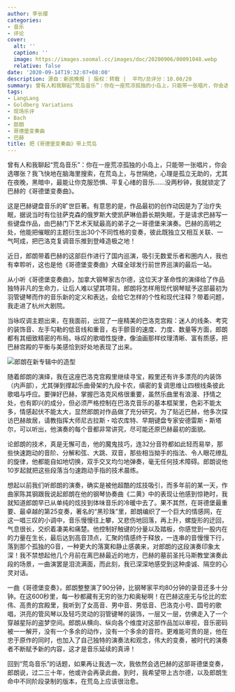 ```yaml
---
author: 李长缨
categories:
- 音乐
- 评论
cover:
  alt: ''
  caption: ''
  image: https://images.soomal.cc/images/doc/20200906/00091048.webp
  relative: false
date: '2020-09-14T19:32:07+08:00'
description: 源自：新民晚报 | 版权：转载 |  平均/总评分：10.00/20
summary: 曾有人和我聊起“荒岛音乐”：你在一座荒凉孤独的小岛上，只能带一张唱片，你会选哪张？我飞快地在脑海里搜索，在荒岛上，与世隔绝，心理是孤立无助的，尤其在夜晚，黑暗中，最能让你克服恐惧、平复心绪的音乐……没两秒钟，我就锁定了巴赫的《哥德堡变奏曲》。
tags:
- LangLang
- Goldberg Variations
- 现场乐评
- Bach
- 郎朗
- 哥德堡变奏曲
- 巴赫
title: 把《哥德堡变奏曲》带上荒岛
---
```


曾有人和我聊起“荒岛音乐”：你在一座荒凉孤独的小岛上，只能带一张唱片，你会选哪张？我飞快地在脑海里搜索，在荒岛上，与世隔绝，心理是孤立无助的，尤其在夜晚，黑暗中，最能让你克服恐惧、平复心绪的音乐……没两秒钟，我就锁定了巴赫的《哥德堡变奏曲》。

这是巴赫键盘音乐的旷世巨著。有意思的是，作品最初的创作动因是为了治疗失眠，据说当时有位驻萨克森的俄罗斯大使凯萨琳伯爵长期失眠，于是请求巴赫写一些键盘作品，由巴赫门下艺术天赋最高的弟子之一哥德堡来演奏。巴赫的高明之处，他能把催眠的主题衍生出30个不同性格的变奏，彼此既独立又相互关联、一气呵成，把巴洛克复调音乐推到登峰造极之地！

近日，郎朗带着巴赫的这部巨作进行了国内巡演，吸引无数爱乐者和圈内人，我也有幸聆听，这也是他《哥德堡变奏曲》大碟全球发行前世界巡演的最后一站。

从小听《哥德堡变奏曲》，加拿大钢琴家古尔德，这位天才革命性的演绎给了作品独特非凡的生命力，让后人难以望其项背。郎朗将怎样用现代钢琴赋予这部最初为羽管键琴而作的音乐新的定义和表达，会给它怎样的个性和现代注释？带着问题，我走进了杭州大剧院。

当咏叹调主题出来，在我面前，出现了一座精美的巴洛克宫殿：迷人的线条、考究的装饰音、左手勾勒的低音线和重音，右手颤音的速度、力度、数量等方面，郎朗都有其细致精密的布局。咏叹的歌唱性旋律，像油画那样纹理清晰、富有质感，把巴赫宫殿的平衡与美感恰到好处地表现了出来。

![郎朗在新专辑中的造型](https://images.soomal.cc/images/doc/20200906/00091048.webp)





随着郎朗的演绎，我在这座巴洛克宫殿里继续寻宝，殿里还有许多漂亮的内装饰（内声部），尤其弹到撑起乐曲骨架的九段卡农，缜密的复调思维让四根线条彼此歌唱与呼应。要弹好巴赫，掌握巴洛克风格很重要，虽然乐曲里有浪漫、抒情之处，也有即兴的成分，但必须严格控制在巴洛克音乐的基本框架里，色彩不能太多，情感起伏不能太大，显然郎朗对作品做了充分研究，为了贴近巴赫，他多次探访巴赫故居，请教指挥大师尼古拉斯・哈农库特、早期键盘专家安德雷斯・斯塔尔，可以听出，他演奏的每个音都非常讲究，尽可能还原巴赫最初的面貌。

论郎朗的技术，真是无懈可击，他的魔鬼技巧，连32分音符都如此轻而易举，那些快速跑动的音阶、分解和弦、大跳、双音，那些相当拗手的指法、令人眼花缭乱的旋律，他都能自如地切换，双手交叉均匀地弹奏，毫无任何技术障碍。郎朗说他10岁起就把这些段落当匀速跑动手指的技术晨练。

想起以前我们听郎朗的演奏，确实是被他超酷的炫技吸引，而多年前的某一天，作曲家陈其钢跟我说起郎朗在他的钢琴协奏曲《二黄》中的表现让他感到惊艳时，我就知道郎朗早已从单纯的炫技到体味音乐的冷暖中去了。果不其然，在哥德堡最重要、最卓越的第25变奏，著名的“黑珍珠”里，郎朗编织了一个巨大的情感网，在这一唱三叹的小调中，音乐慢慢往上攀，又悲伤地回落，再上升，螺旋形的迂回，气息很长，交织着凄美和痛楚。他控制好触键的分量以及踏板，你感觉到一股内在的力量在生长，最后达到高音顶点，汇聚的情感终于释放，一连串的音慢慢下行，落到那个孤独的G音，一种更大的落寞和静止感袭来，对郎朗的这段演奏印象太深！我不禁想起他几个月前在离巴赫最近的地方，巴赫的墓前圣托马斯教堂演奏此段的场景，一曲演罢是泪流满面，而此刻，我已深深地感受到这种虔诚、隔空的心灵对话。

一曲《哥德堡变奏》，郎朗整整演了90分钟，比钢琴家平均80分钟的录音还多十分钟。在这600秒里，每一秒都藏有无穷的张力和奥秘啊！在巴赫这座无与伦比的宏伟、高贵的宫殿里，我听到了女高音、男中音、男低音、巴洛克小号、圆号的歌唱，洪亮的管风琴以及轻巧灵动的羽管键琴的装饰，一层又一层，仿佛走入了一个穿越星际的盗梦空间。郎朗从横向、纵向各个维度对这部作品加以审视，音乐密码被一一解开，没有一个多余的动作，没有一个多余的音符。更难能可贵的是，他在忠于原作的同时，也加入了自己独特的演奏法和观念，伟大的变奏，被时代的演奏者不断赋予新的内容，这才是音乐延续的真谛！

回到“荒岛音乐”的话题，如果再让我选一次，我依然会选巴赫的这部哥德堡变奏，郎朗说，过二三十年，他或许会再录此曲，到时，我希望带上古尔德，以及郎朗生命中不同阶段录制的版本，在荒岛上应该很治愈。